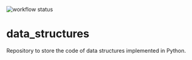 ![workflow status](https://github.com/cristianesgarcia/data_structures/actions/workflows/python-app.yml/badge.svg)

# data_structures
Repository to store the code of data structures implemented in Python.
